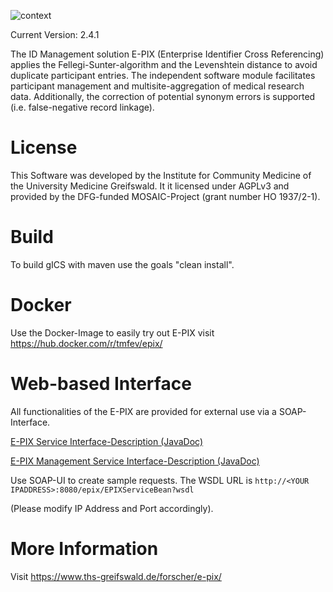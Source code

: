 ![context](https://user-images.githubusercontent.com/12081369/49164561-a4481500-f32f-11e8-9f0d-fa7a730f4b9d.png)

Current Version: 2.4.1

The ID Management solution E-PIX (Enterprise Identifier Cross Referencing) applies the Fellegi-Sunter-algorithm and the Levenshtein distance to avoid duplicate participant entries. The independent software module facilitates participant management and multisite-aggregation of medical research data. Additionally, the correction of potential synonym errors is supported (i.e. false-negative record linkage).

# License
This Software was developed by the Institute for Community Medicine of the University Medicine Greifswald. It it licensed under AGPLv3 and provided by the DFG-funded MOSAIC-Project (grant number HO 1937/2-1).

# Build
To build gICS with maven use the goals "clean install".

# Docker
Use the Docker-Image to easily try out E-PIX visit https://hub.docker.com/r/tmfev/epix/

# Web-based Interface
All functionalities of the E-PIX are provided for external use via a SOAP-Interface.

[E-PIX Service Interface-Description (JavaDoc)](https://www.ths-greifswald.de/wp-content/uploads/tools/e-pix/doc/2-4-0/org/emau/icmvc/ganimed/epix/service/EPIXService.html "E-PIX Service Interface Description")

[E-PIX Management Service Interface-Description (JavaDoc)](https://www.ths-greifswald.de/wp-content/uploads/tools/e-pix/doc/2-4-0/org/emau/icmvc/ganimed/epix/service/EPIXManagementService.html "E-PIX Management Service Interface Description")

Use SOAP-UI to create sample requests. The WSDL URL is ``http://<YOUR IPADDRESS>:8080/epix/EPIXServiceBean?wsdl``

(Please modify IP Address and Port accordingly).

# More Information
Visit https://www.ths-greifswald.de/forscher/e-pix/
